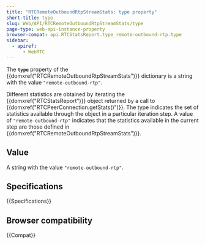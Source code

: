 ```yaml
---
title: "RTCRemoteOutboundRtpStreamStats: type property"
short-title: type
slug: Web/API/RTCRemoteOutboundRtpStreamStats/type
page-type: web-api-instance-property
browser-compat: api.RTCStatsReport.type_remote-outbound-rtp.type
sidebar:
  - apiref:
      - WebRTC
---
```


The **`type`** property of the {{domxref("RTCRemoteOutboundRtpStreamStats")}} dictionary is a string with the value `"remote-outbound-rtp"`.

Different statistics are obtained by iterating the {{domxref("RTCStatsReport")}} object returned by a call to {{domxref("RTCPeerConnection.getStats()")}}.
The type indicates the set of statistics available through the object in a particular iteration step.
A value of `"remote-outbound-rtp"` indicates that the statistics available in the current step are those defined in {{domxref("RTCRemoteOutboundRtpStreamStats")}}.

## Value

A string with the value `"remote-outbound-rtp"`.

## Specifications

{{Specifications}}

## Browser compatibility

{{Compat}}
